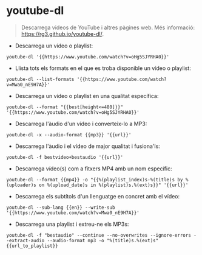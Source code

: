 # youtube-dl

> Descarrega videos de YouTube i altres pàgines web.
> Més informació: <https://rg3.github.io/youtube-dl/>.

- Descarrega un vídeo o playlist:

`youtube-dl '{{https://www.youtube.com/watch?v=oHg5SJYRHA0}}'`

- Llista tots els formats en el que es troba disponible un vídeo o playlist:

`youtube-dl --list-formats '{{https://www.youtube.com/watch?v=Mwa0_nE9H7A}}'`

- Descarrega un vídeo o playlist en una qualitat específica:

`youtube-dl --format "{{best[height<=480]}}" '{{https://www.youtube.com/watch?v=oHg5SJYRHA0}}'`

- Descarrega l'àudio d'un vídeo i converteix-lo a MP3:

`youtube-dl -x --audio-format {{mp3}} '{{url}}'`

- Descarrega l'àudio i el vídeo de major qualitat i fusiona'ls:

`youtube-dl -f bestvideo+bestaudio '{{url}}'`

- Descarrega vídeo(s) com a fitxers MP4 amb un nom específic:

`youtube-dl --format {{mp4}} -o "{{%(playlist_index)s-%(title)s by %(uploader)s on %(upload_date)s in %(playlist)s.%(ext)s}}" '{{url}}'`

- Descarrega els subtítols d'un llenguatge en concret amb el vídeo:

`youtube-dl --sub-lang {{en}} --write-sub '{{https://www.youtube.com/watch?v=Mwa0_nE9H7A}}'`

- Descarrega una playlist i extreu-ne els MP3s:

`youtube-dl -f "bestaudio" --continue --no-overwrites --ignore-errors --extract-audio --audio-format mp3 -o "%(title)s.%(ext)s" {{url_to_playlist}}`
